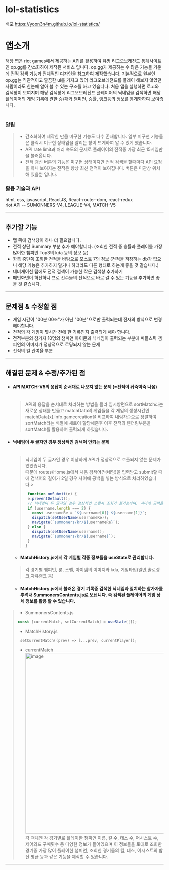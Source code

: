 # lol-statistics
배포 https://yoon3n4m.github.io/lol-statistics/
# 앱소개
해당 앱은 riot games에서 제공하는 API를 활용하여 유명 리그오브레전드 통계사이트인 op.gg를 간소화하여 제작된 서비스 입니다. op.gg가 제공하는 수 많은 기능들 가운데 전적 검색 기능과 전체적인 디자인을 참고하여 제작했습니다. 기본적으로 원본인 op.gg는 직관적이고 깔끔한 ui를 가지고 있어 리그오브레전드를 플레이 해보지 않았던 사람이라도 한눈에 알아 볼 수 있는 구조를 하고 있습니다. 처음 앱을 실행하면 로고와 검색창이 보여지며 해당 검색창에 리그오브레전드 플레이어의 닉네임을 검색하면 해당 플레이어의 게임 기록에 관한 승/패와 챔피언, 승률, 랭크등의 정보를 통계화하여 보여줍니다.<br><br> 
### 알림
> - 간소화하여 제작한 만큼 미구현 기능도 다수 존재합니다. 일부 미구현 기능들은 클릭시 미구현 상태임을 알리는 창이 뜨게하여 알 수 있게 했습니다.
> - API rate limit과 처리 속도의 문제로 플레이어의 전적중 가장 최근 15게임만을 불러옵니다.
> - 전적 갱신 버튼의 기능은 미구현 상태이지만 전적 검색을 할때마다 API 요청을 하니 보여지는 전적은 항상 최신 전적이 보여집니다. 버튼은 미관상 위치해 있을뿐 입니다.
### 활용 기술과 API
html, css, javascript, ReactJS, React-router-dom, react-redux<br>
riot API -- SUMONNERS-V4, LEAGUE-V4, MATCH-V5
***
## 추가할 기능
- 탭 쪽에 검색창이 하나 더 필요합니다.
- 전적 상단 Summary 부분 추가 해야합니다. (조회한 전적 중 승률과 플레이를 가장 많이한 챔피언 Top3의 kda 등의 정보 등)
- 좌측 중단쯤 조회한 전적을 바탕으로 모스트 7의 정보 (전적을 저장하는 db가 없으니 해당 기능은 추가하지 말거나 하더라도 다른 형태로 하는게 좋을 것 같습니다.)
- 네비게이션 탭에도 전적 검색이 가능한 작은 검색창 추가하기
- 메인화면이 허전하니 프로 선수들의 전적으로 바로 갈 수 있는 기능을 추가하면 좋을 것 같습니다.

***
## 문제점 & 수정할 점
- 게임 시간이 "00분 00초"가 아닌 "00분"으로만 출력되는데 전자의 방식으로 변경 해야합니다.
- 전적의 각 게임이 몇시간 전에 한 기록인지 출력되게 해야 합니다.
- 전적부분의 참가자 10명의 챔피언 아이콘과 닉네임이 출력되는 부분에 피들스틱 챔피언의 이미지가 정상적으로 로딩되지 않는 문제
- 전적의 킬 관여율 부분
***

## 해결된 문제 & 수정/추가된 점
- #### API MATCH-V5의 응답이 순서대로 나오지 않는 문제 (=전적이 뒤죽박죽 나옴)<br><br>
  > API의 응답을 순서대로 처리하는 방법을 몰라 임시방편으로 sortMatch라는 새로운 상태를 만들고 matchData의 게임들을 각 게임의 생성시간인 matchData[x].info.gamecreation을 비교하여 내림차순으로 정렬하여 sortMatch라는 배열에 새로이 할당해준후 이후 전적의 렌더링부분을 sortMatch를 활용하여 출력되게 하였습니다.
 
- #### 닉네임이 두 글자인 경우 정상적인 검색이 안되는 문제 <br><br>
  > 닉네임이 두 글자인 경우 이상하게 API가 정상적으로 호출되지 않는 문제가 있었습니다.<br>
  > 때문에 routes/Home.js에서 처음 검색어(닉네임)을 입력받고 submit할 때에 검색어의 길이가 2일 경우 사이에 공백을 넣는 방식으로 처리하였습니다.>
  > ```javascript
  >  function onSubmit(e) {
  >  e.preventDefault();
  >  // 닉네임이 두 글자일 경우 정상적인 소환사 조회가 불가능하여, 사이에 공백을 넣어서 처리했습니다.
  >  if (username.length === 2) {
  >    const usernameRe = `${username[0]} ${username[1]}`;
  >    dispatch(setUserName(usernameRe));
  >    navigate(`summoners/kr/${usernameRe}`);
  >  } else {
  >    dispatch(setUserName(username));
  >    navigate(`summoners/kr/${username}`);
  >  }
  > }
  > ```
  - #### MatchHistory.js에서 각 게임별 각종 정보들을 useState로 관리합니다.
  > 각 경기별 챔피언, 룬, 스펠, 아이템의 이미지와 kda, 게임타입(일반,솔로랭크,자유랭크 등)
  - #### MatchHistory.js에서 불러온 경기 기록중 검색한 닉네임과 일치하는 참가자를 추려내 SummonersContents.js로 보냅니다. 즉 검색된 플레이어의 게임 상세 정보를 활용 할 수 있습니다.
 > - SummonersContents.js
 > ```javascript
 > const [currentMatch, setCurrentMatch] = useState([]);
 > ```
 > - MatchHistory.js
 > ```
 >  setCurrentMatch((prev) => [...prev, currentPlayer]);
 > ```
 > - currentMatch <br>
 > <img width="575" alt="image" src="https://user-images.githubusercontent.com/115640584/218682103-37f47d03-95ae-4538-9c45-68fe597a2b2e.png"><br>
 > 각 객체엔 각 경기별로 플레이한 챔피언 이름, 킬 수, 데스 수, 어시스트 수, 제어와드 구매횟수 등 다양한 정보가 들어있으며 이 정보들을 토대로 조회한 경기중 가장 많이 플레이한 챔피언,
 > 조회한 경기들의 킬, 데스, 어시스트의 합산 평균 등과 같은 기능을 제작할 수 있습니다.
***
